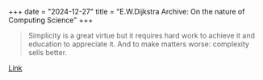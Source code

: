 +++
date = "2024-12-27"
title = "E.W.Dijkstra Archive: On the nature of Computing Science"
+++

> Simplicity is a great virtue but it requires hard work to achieve it and education to appreciate
> it. And to make matters worse: complexity sells better.

[Link](https://www.cs.utexas.edu/~EWD/transcriptions/EWD08xx/EWD896.html)
